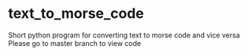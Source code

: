 # text_to_morse_code
Short python program for converting text to morse code and vice versa
Please go to master branch to view code
